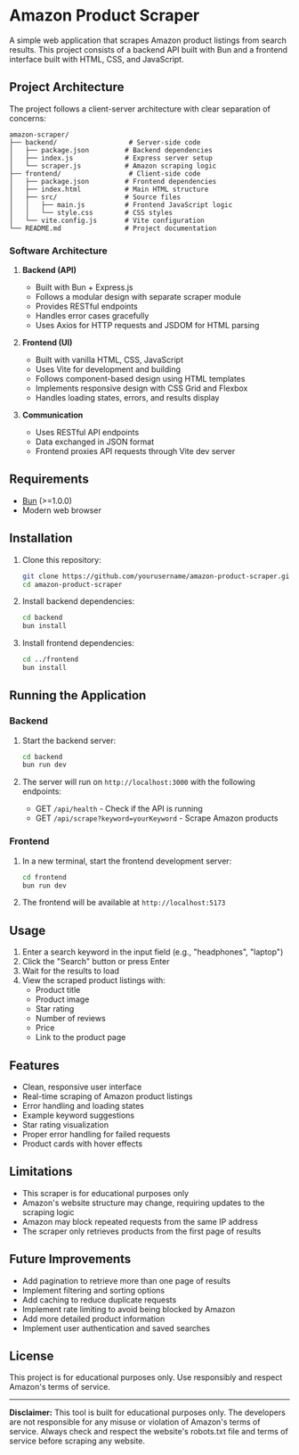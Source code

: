 # Amazon Product Scraper

A simple web application that scrapes Amazon product listings from search results. This project consists of a backend API built with Bun and a frontend interface built with HTML, CSS, and JavaScript.

## Project Architecture

The project follows a client-server architecture with clear separation of concerns:

```
amazon-scraper/
├── backend/                  # Server-side code
│   ├── package.json         # Backend dependencies
│   ├── index.js             # Express server setup
│   └── scraper.js           # Amazon scraping logic
├── frontend/                 # Client-side code
│   ├── package.json         # Frontend dependencies
│   ├── index.html           # Main HTML structure
│   ├── src/                 # Source files
│   │   ├── main.js          # Frontend JavaScript logic
│   │   └── style.css        # CSS styles
│   └── vite.config.js       # Vite configuration
└── README.md                # Project documentation
```

### Software Architecture

1. **Backend (API)**
   - Built with Bun + Express.js
   - Follows a modular design with separate scraper module
   - Provides RESTful endpoints
   - Handles error cases gracefully
   - Uses Axios for HTTP requests and JSDOM for HTML parsing

2. **Frontend (UI)**
   - Built with vanilla HTML, CSS, JavaScript
   - Uses Vite for development and building
   - Follows component-based design using HTML templates
   - Implements responsive design with CSS Grid and Flexbox
   - Handles loading states, errors, and results display

3. **Communication**
   - Uses RESTful API endpoints
   - Data exchanged in JSON format
   - Frontend proxies API requests through Vite dev server

## Requirements

- [Bun](https://bun.sh/) (>=1.0.0)
- Modern web browser

## Installation

1. Clone this repository:
   ```bash
   git clone https://github.com/yourusername/amazon-product-scraper.git
   cd amazon-product-scraper
   ```

2. Install backend dependencies:
   ```bash
   cd backend
   bun install
   ```

3. Install frontend dependencies:
   ```bash
   cd ../frontend
   bun install
   ```

## Running the Application

### Backend

1. Start the backend server:
   ```bash
   cd backend
   bun run dev
   ```

2. The server will run on `http://localhost:3000` with the following endpoints:
   - GET `/api/health` - Check if the API is running
   - GET `/api/scrape?keyword=yourKeyword` - Scrape Amazon products

### Frontend

1. In a new terminal, start the frontend development server:
   ```bash
   cd frontend
   bun run dev
   ```

2. The frontend will be available at `http://localhost:5173`

## Usage

1. Enter a search keyword in the input field (e.g., "headphones", "laptop")
2. Click the "Search" button or press Enter
3. Wait for the results to load
4. View the scraped product listings with:
   - Product title
   - Product image
   - Star rating
   - Number of reviews
   - Price
   - Link to the product page

## Features

- Clean, responsive user interface
- Real-time scraping of Amazon product listings
- Error handling and loading states
- Example keyword suggestions
- Star rating visualization
- Proper error handling for failed requests
- Product cards with hover effects

## Limitations

- This scraper is for educational purposes only
- Amazon's website structure may change, requiring updates to the scraping logic
- Amazon may block repeated requests from the same IP address
- The scraper only retrieves products from the first page of results

## Future Improvements

- Add pagination to retrieve more than one page of results
- Implement filtering and sorting options
- Add caching to reduce duplicate requests
- Implement rate limiting to avoid being blocked by Amazon
- Add more detailed product information
- Implement user authentication and saved searches

## License

This project is for educational purposes only. Use responsibly and respect Amazon's terms of service.

---

**Disclaimer:** This tool is built for educational purposes only. The developers are not responsible for any misuse or violation of Amazon's terms of service. Always check and respect the website's robots.txt file and terms of service before scraping any website.